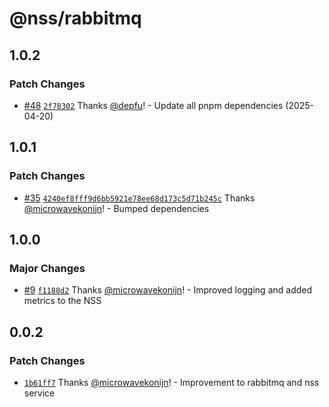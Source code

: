 # @nss/rabbitmq

## 1.0.2

### Patch Changes

- [#48](https://github.com/nanite-systems/stream/pull/48) [`2f78302`](https://github.com/nanite-systems/stream/commit/2f783028329fcc4c9f3758f1a03e0cb825497839) Thanks [@depfu](https://github.com/apps/depfu)! - Update all pnpm dependencies (2025-04-20)

## 1.0.1

### Patch Changes

- [#35](https://github.com/nanite-systems/stream/pull/35) [`4240ef8fff9d6bb5921e78ee68d173c5d71b245c`](https://github.com/nanite-systems/stream/commit/4240ef8fff9d6bb5921e78ee68d173c5d71b245c) Thanks [@microwavekonijn](https://github.com/microwavekonijn)! - Bumped dependencies

## 1.0.0

### Major Changes

- [#9](https://github.com/nanite-systems/stream/pull/9) [`f1188d2`](https://github.com/nanite-systems/stream/commit/f1188d26101dff7781b090d8ba3e397913c14caa) Thanks [@microwavekonijn](https://github.com/microwavekonijn)! - Improved logging and added metrics to the NSS

## 0.0.2

### Patch Changes

- [`1b61ff7`](https://github.com/nanite-systems/stream/commit/1b61ff70ca50eb42042f08acabc6aed3738a1f26) Thanks [@microwavekonijn](https://github.com/microwavekonijn)! - Improvement to rabbitmq and nss service
